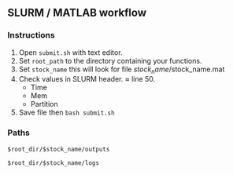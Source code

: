 ## SLURM / MATLAB workflow


### Instructions

1. Open `submit.sh` with text editor.
2. Set `root_path` to the directory containing your functions.
3. Set `stock_name` this will look for file $stock_name/$stock_name.mat
4. Check values in SLURM header. ≈ line 50.
   * Time
   * Mem
   * Partition
5. Save file then `bash submit.sh`

### Paths

`$root_dir/$stock_name/outputs`

`$root_dir/$stock_name/logs`
